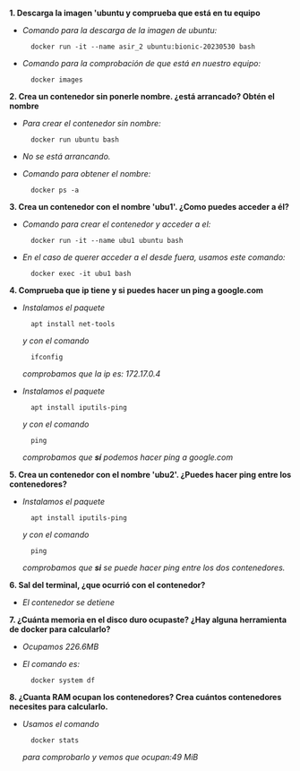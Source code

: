 **1. Descarga la imagen 'ubuntu y comprueba que está en tu equipo**

- *Comando para la descarga de la imagen de ubuntu:* 

        docker run -it --name asir_2 ubuntu:bionic-20230530 bash
- *Comando para la comprobación de que está en nuestro equipo:*

        docker images


**2. Crea un contenedor sin ponerle nombre. ¿está arrancado? Obtén el nombre**

- *Para crear el contenedor sin nombre:*

        docker run ubuntu bash

- *No se está arrancando.*

- *Comando para obtener el nombre:*

        docker ps -a


**3. Crea un contenedor con el nombre 'ubu1'. ¿Como puedes acceder a él?**

- *Comando para crear el contenedor y acceder a el:*

        docker run -it --name ubu1 ubuntu bash
- *En el caso de querer acceder a el desde fuera, usamos este comando:*

        docker exec -it ubu1 bash


**4. Comprueba que ip tiene y si puedes hacer un ping a google.com**


- *Instalamos el paquete*

        apt install net-tools 
    *y con el comando*

        ifconfig 
    *comprobamos que la ip es: 172.17.0.4*

- *Instalamos el paquete* 

        apt install iputils-ping 
    *y con el comando* 

        ping 

    *comprobamos que **sí** podemos hacer ping a google.com*

**5. Crea un contenedor con el nombre 'ubu2'. ¿Puedes hacer ping entre los contenedores?**

- *Instalamos el paquete* 
    
        apt install iputils-ping 
    *y con el comando*

        ping 
    *comprobamos que **si** se puede hacer ping entre los dos contenedores.*



**6. Sal del terminal, ¿que ocurrió con el contenedor?**

- *El contenedor se detiene*


**7. ¿Cuánta memoria en el disco duro ocupaste? ¿Hay alguna herramienta de docker para calcularlo?**

- *Ocupamos 226.6MB*

- *El comando es:*

        docker system df

**8. ¿Cuanta RAM ocupan los contenedores? Crea cuántos contenedores necesites para calcularlo.**

- *Usamos el comando* 
    
        docker stats 
    *para comprobarlo y vemos que ocupan:49 MiB*



